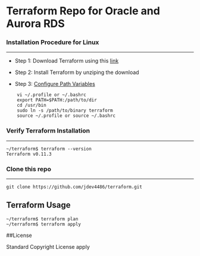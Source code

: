 # Terraform Repo for Oracle and Aurora RDS

### Installation Procedure for Linux
---
- Step 1: Download Terraform using this [link](https://www.terraform.io/downloads.html)

- Step 2: Install Terraform by unziping the download

- Step 3: [Configure Path Variables](https://stackoverflow.com/questions/14637979/how-to-permanently-set-path-on-linux-unix)
```
    vi ~/.profile or ~/.bashrc
    export PATH=$PATH:/path/to/dir
    cd /usr/bin
    sudo ln -s /path/to/binary terraform
    source ~/.profile or source ~/.bashrc
```


### Verify Terraform Installation
---
```
~/terraform$ terraform --version
Terraform v0.11.3
```

### Clone this repo
---
```
git clone https://github.com/jdev4486/terraform.git
```
## Terraform Usage

```
~/terraform$ terraform plan
~/terraform$ terraform apply
```

##License

Standard Copyright License apply

